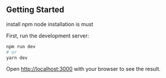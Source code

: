 ## Getting Started

install npm
node installation is must

First, run the development server:


```bash
npm run dev
# or
yarn dev
```

Open [http://localhost:3000](http://localhost:3000) with your browser to see the result.